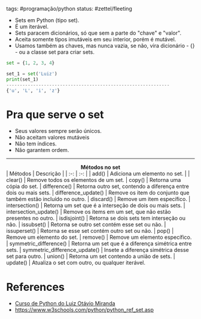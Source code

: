 tags: #programação/python
status: #zettel/fleeting

- Sets em Python (tipo set).
- É um iterável.
- Sets paracem dicionários, só que sem a parte do "chave" e "valor".
- Aceita somente tipos imutáveis em seu interior, porém é mutável.
- Usamos também as chaves, mas nunca vazia, se não, vira dicionário - {} - ou a classe set para criar sets.

```Python
set = {1, 2, 3, 4}

set_1 = set('Luiz')
print(set_1)
-------------------------------------------------------------
{'u', 'L', 'i', 'z'}
```

# Pra que serve o set
- Seus valores sempre serão únicos.
- Não aceitam valores mutáveis
- Não tem índices.
- Não garantem ordem.
---
<center><b>Métodos no set</b></center>
| Métodos | Descrição |
| :-: | :-: |
| add() | Adiciona um elemento no set. |
| clear() | Remove todos os elementos de um set.
| copy() | Retorna uma cópia do set.
| difference() | Retorna outro set, contendo a diferença entre dois ou mais sets.
| difference_update() | Remove os item do conjunto que também estão incluído no outro.
| discard() | Remove um item específico.
| intersection() | Retorna um set que é a interseção de dois ou mais sets.
| intersection_update() | Remove os items em um set, que não estão presentes no outro.
| isdisjoint() | Retorna se dois sets tem interseção ou não.
| issubset() | Retorna se outro set contém esse set ou não.
| issuperset() | Retorna se esse set contém outro set ou não.
| pop() | Remove um elemento do set.
| remove() | Remove um elemento específico.
| symmetric_difference() | Retorna um set que é a diferença simétrica entre sets.
| symmetric_difference_update() | Insete a diferença simétrica desse set para outro.
| union() | Retorna um set contendo a união de sets.
| update() | Atualiza o set com outro, ou qualquer iterável.

# References
- [Curso de Python do Luiz Otávio Miranda](https://www.udemy.com/user/luiz-otavio-miranda)
- https://www.w3schools.com/python/python_ref_set.asp